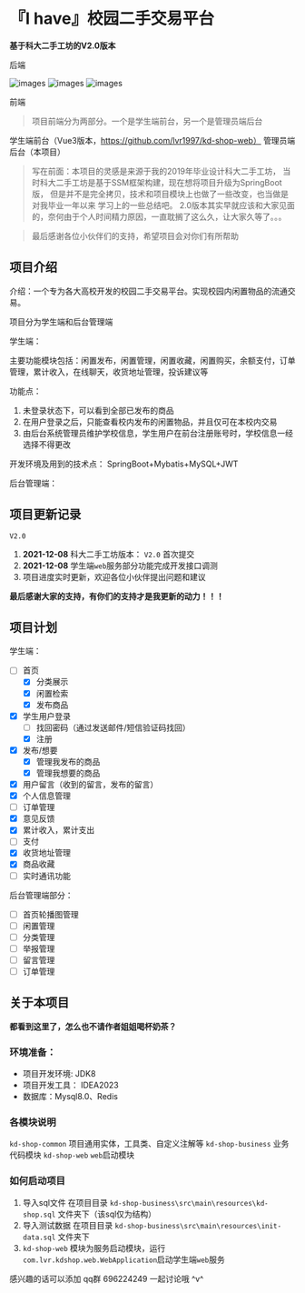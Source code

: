 # 『I have』校园二手交易平台

**基于科大二手工坊的V2.0版本**

后端

![images](https://img.shields.io/badge/SpringBoot-2.5.2.RELEASE-brightgreen) 
![images](https://img.shields.io/badge/Mybatis-3.3-yellowgreen)
![images](https://img.shields.io/badge/jwt-0.9.1-yellow)

前端

> 项目前端分为两部分。一个是学生端前台，另一个是管理员端后台

学生端前台（Vue3版本，https://github.com/lvr1997/kd-shop-web）
管理员端后台（本项目）



> 写在前面：本项目的灵感是来源于我的2019年毕业设计科大二手工坊，
当时科大二手工坊是基于SSM框架构建，现在想将项目升级为SpringBoot版，
但是并不是完全拷贝，技术和项目模块上也做了一些改变，也当做是对我毕业一年以来
学习上的一些总结吧。
> 2.0版本其实早就应该和大家见面的，奈何由于个人时间精力原因，一直耽搁了这么久，让大家久等了。。。

> 最后感谢各位小伙伴们的支持，希望项目会对你们有所帮助

## 项目介绍

介绍：一个专为各大高校开发的校园二手交易平台。实现校园内闲置物品的流通交易。

项目分为学生端和后台管理端

学生端：

主要功能模块包括：闲置发布，闲置管理，闲置收藏，闲置购买，余额支付，订单管理，累计收入，在线聊天，收货地址管理，投诉建议等

功能点：
1. 未登录状态下，可以看到全部已发布的商品
2. 在用户登录之后，只能查看校内发布的闲置物品，并且仅可在本校内交易
3. 由后台系统管理员维护学校信息，学生用户在前台注册账号时，学校信息一经选择不得更改

开发环境及用到的技术点：
SpringBoot+Mybatis+MySQL+JWT

后台管理端：

## 项目更新记录

`V2.0`

1. **2021-12-08** 科大二手工坊版本： `V2.0` 首次提交
2. **2021-12-08** 学生端`web`服务部分功能完成开发接口调测
3. 项目进度实时更新，欢迎各位小伙伴提出问题和建议

**最后感谢大家的支持，有你们的支持才是我更新的动力！！！**

## 项目计划

学生端：
- [ ] 首页
    - [x] 分类展示
    - [x] 闲置检索
    - [x] 发布商品
- [x] 学生用户登录
    - [ ] 找回密码（通过发送邮件/短信验证码找回）
    - [X] 注册
- [x] 发布/想要
    - [x] 管理我发布的商品
    - [x] 管理我想要的商品    
- [x] 用户留言（收到的留言，发布的留言）
- [x] 个人信息管理
- [ ] 订单管理
- [x] 意见反馈
- [x] 累计收入，累计支出
- [ ] 支付
- [x] 收货地址管理
- [x] 商品收藏
- [ ] 实时通讯功能

后台管理端部分：

- [ ] 首页轮播图管理
- [ ] 闲置管理
- [ ] 分类管理
- [ ] 举报管理
- [ ] 留言管理
- [ ] 订单管理

## 关于本项目

**都看到这里了，怎么也不请作者姐姐喝杯奶茶？**


### 环境准备：

- 项目开发环境: JDK8
- 项目开发工具： IDEA2023
- 数据库：Mysql8.0、Redis

### 各模块说明

`kd-shop-common` 项目通用实体，工具类、自定义注解等
`kd-shop-business` 业务代码模块
`kd-shop-web` `web`启动模块

### 如何启动项目

1. 导入sql文件 在项目目录 `kd-shop-business\src\main\resources\kd-shop.sql` 文件夹下（该sql仅为结构）
2. 导入测试数据 在项目目录 `kd-shop-business\src\main\resources\init-data.sql` 文件夹下
3. `kd-shop-web` 模块为服务启动模块，运行`com.lvr.kdshop.web.WebApplication`启动学生端`web`服务


感兴趣的话可以添加 qq群 696224249 一起讨论哦 ^v^
